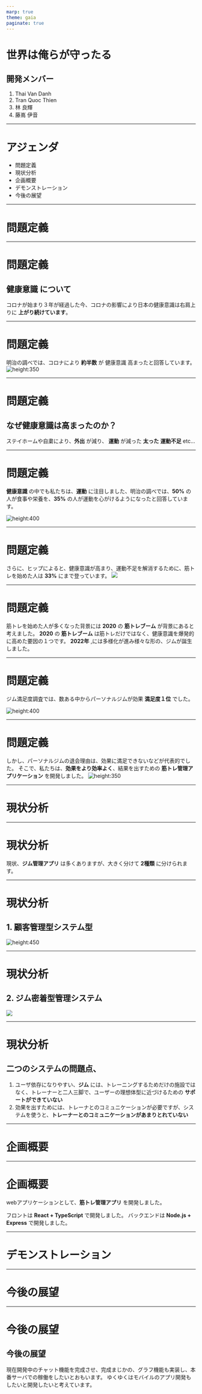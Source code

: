 ```yaml
---
marp: true
theme: gaia
paginate: true
---
```


<!-- 
_class: cection-title
 -->

# 世界は俺らが守ったる

## 開発メンバー
1. Thai Van Danh
2. Tran Quoc Thien
3. 林 良輝
4. 藤嶌 伊音

----

<!-- 
_class: title-and-body
 -->

# アジェンダ

- 問題定義
- 現状分析
- 企画概要
- デモンストレーション
- 今後の展望

---

<!-- 
_class: cection-title
 -->

# 問題定義

---

<!-- 
_class: title-and-body
 -->

# 問題定義

## __健康意識__ について
  
コロナが始まり３年が経過した今、コロナの影響により日本の健康意識は右肩上りに __上がり続けています__。

---

<!-- 
_class: title-and-body
 -->

# 問題定義

明治の調べでは、コロナにより __約半数__ が 健康意識 高まったと回答しています。
![height:350](src/keko_ishiki.png)

---

<!-- 
_class: title-and-body
 -->

# 問題定義

## なぜ健康意識は高まったのか？

ステイホームや自粛により、__外出__ が減り、
__運動__ が減った 
__太った__ 
__運動不足__ etc...

---

<!-- 
_class: title-and-body
 -->

# 問題定義

__健康意識__ の中でも私たちは、__運動__ に注目しました、明治の調べでは、__50%__ の人が食事や栄養を、__35%__ の人が運動を心がけるようになったと回答しています。

![height:400](src/anke_ishiki.png)

---

<!-- 
_class: title-and-body
 -->

# 問題定義

さらに、ヒップによると、健康意識が高まり、運動不足を解消するために、筋トレを始めた人は __33%__ にまで登っています。
![](src/gim_ishiki.png)

---

<!-- 
_class: title-and-body
 -->

# 問題定義

筋トレを始めた人が多くなった背景には __2020__ の __筋トレブーム__ が背景にあると考えました。
__2020__ の __筋トレブーム__ は筋トレだけではなく、健康意識を爆発的に高めた要因の１つです。
__2022年__ ,には多様化が進み様々な形の、ジムが誕生しました。

---

<!-- 
_class: title-and-body
 -->

# 問題定義

ジム満足度調査では、数ある中からパーソナルジムが効果 __満足度１位__ でした。

![height:400](src/gim_manzoku2.png)

---
<!-- 
_class: title-and-body
 -->

# 問題定義
しかし、パーソナルジムの退会理由は、効果に満足できないなどが代表的でした。
そこで、私たちは、__効果をより効率よく__、結果を出すための __筋トレ管理アプリケーション__ を開発しました。
![height:350](src/gugutta_kekka.png)

---

<!-- 
_class: cection-title
 -->

# 現状分析

---

<!--
_class: title-and-body
 -->

# 現状分析

現状、__ジム管理アプリ__ は多くありますが、大きく分けて __2種類__ に分けられます。

---

<!--
_class: title-and-body
 -->

# 現状分析

## 1. 顧客管理型システム型
![height:450](src/mukasino.png)
<!-- ユーザーを顧客として、積極的にアプリを使ってもらい、店舗に来てもらうことを目的としたアプリや、
アプリを月額のサブスクライブ制にして、利用者を継続的に獲得するシステムなどです。
特徴としては、顧客の契約や、トレーニングのスケジュール調整などができます。 -->

---

<!--
_class: title-and-body
 -->

# 現状分析

## 2.  ジム密着型管理システム

![](src/trainer.png)
<!-- ジムの管理者が、ジムの利用者の情報を管理するためシステムです。
ここでは、ジムがシステムを購入し、利用者の個人カルテや、トレーニングのスケジュール調整などができます。
特徴としては、ジムの利用者の情報を管理することが目的です。 -->

---

<!--
_class: title-and-body
 -->

# 現状分析

## 二つのシステムの問題点、

1. ユーザ依存になりやすい、__ジム__ には、トレーニングするためだけの施設ではなく、トレーナーと二人三脚で、ユーザーの理想体型に近づけるための __サポートができていない__
2. 効果を出すためには、トレーナとのコミュニケーションが必要ですが、システムを使うと、__トレーナーとのコミュニケーションがあまりとれていない__

---

<!-- 
_class: cection-title
 -->

# 企画概要

---

<!--
_class: title-and-body
 -->

# 企画概要

webアプリケーションとして、__筋トレ管理アプリ__ を開発しました。

フロントは __React + TypeScript__ で開発しました。
バックエンドは __Node.js + Express__ で開発しました。

---
<!-- 
_class: cection-title
 -->

# デモンストレーション

---

<!-- 
_class: cection-title
 -->

# 今後の展望 

---

<!--
_class: title-and-body
 -->

# 今後の展望 

## 今後の展望

現在開発中のチャット機能を完成させ、完成まじかの、グラフ機能も実装し、本番サーバでの稼働をしたいとおもいます。
ゆくゆくはモバイルのアプリ開発もしたいと開発したいと考えています。

